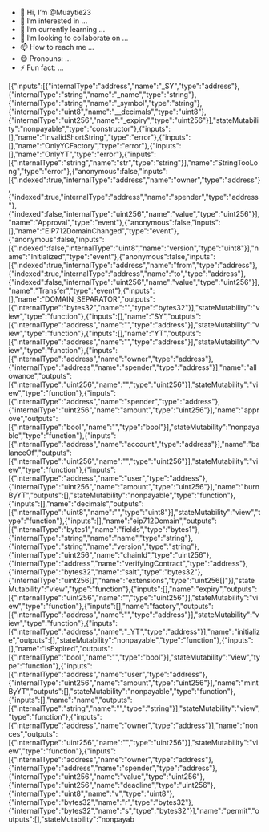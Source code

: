 - 👋 Hi, I’m @Muaytie23
- 👀 I’m interested in ...
- 🌱 I’m currently learning ...
- 💞️ I’m looking to collaborate on ...
- 📫 How to reach me ...
- 😄 Pronouns: ...
- ⚡ Fun fact: ...

<!---
Muaytie23/Muaytie23 is a ✨ special ✨ repository because its `README.md` (this file) appears on your GitHub profile.
You can click the Preview link to take a look at your changes.
--->
[{"inputs":[{"internalType":"address","name":"_SY","type":"address"},{"internalType":"string","name":"_name","type":"string"},{"internalType":"string","name":"_symbol","type":"string"},{"internalType":"uint8","name":"__decimals","type":"uint8"},{"internalType":"uint256","name":"_expiry","type":"uint256"}],"stateMutability":"nonpayable","type":"constructor"},{"inputs":[],"name":"InvalidShortString","type":"error"},{"inputs":[],"name":"OnlyYCFactory","type":"error"},{"inputs":[],"name":"OnlyYT","type":"error"},{"inputs":[{"internalType":"string","name":"str","type":"string"}],"name":"StringTooLong","type":"error"},{"anonymous":false,"inputs":[{"indexed":true,"internalType":"address","name":"owner","type":"address"},{"indexed":true,"internalType":"address","name":"spender","type":"address"},{"indexed":false,"internalType":"uint256","name":"value","type":"uint256"}],"name":"Approval","type":"event"},{"anonymous":false,"inputs":[],"name":"EIP712DomainChanged","type":"event"},{"anonymous":false,"inputs":[{"indexed":false,"internalType":"uint8","name":"version","type":"uint8"}],"name":"Initialized","type":"event"},{"anonymous":false,"inputs":[{"indexed":true,"internalType":"address","name":"from","type":"address"},{"indexed":true,"internalType":"address","name":"to","type":"address"},{"indexed":false,"internalType":"uint256","name":"value","type":"uint256"}],"name":"Transfer","type":"event"},{"inputs":[],"name":"DOMAIN_SEPARATOR","outputs":[{"internalType":"bytes32","name":"","type":"bytes32"}],"stateMutability":"view","type":"function"},{"inputs":[],"name":"SY","outputs":[{"internalType":"address","name":"","type":"address"}],"stateMutability":"view","type":"function"},{"inputs":[],"name":"YT","outputs":[{"internalType":"address","name":"","type":"address"}],"stateMutability":"view","type":"function"},{"inputs":[{"internalType":"address","name":"owner","type":"address"},{"internalType":"address","name":"spender","type":"address"}],"name":"allowance","outputs":[{"internalType":"uint256","name":"","type":"uint256"}],"stateMutability":"view","type":"function"},{"inputs":[{"internalType":"address","name":"spender","type":"address"},{"internalType":"uint256","name":"amount","type":"uint256"}],"name":"approve","outputs":[{"internalType":"bool","name":"","type":"bool"}],"stateMutability":"nonpayable","type":"function"},{"inputs":[{"internalType":"address","name":"account","type":"address"}],"name":"balanceOf","outputs":[{"internalType":"uint256","name":"","type":"uint256"}],"stateMutability":"view","type":"function"},{"inputs":[{"internalType":"address","name":"user","type":"address"},{"internalType":"uint256","name":"amount","type":"uint256"}],"name":"burnByYT","outputs":[],"stateMutability":"nonpayable","type":"function"},{"inputs":[],"name":"decimals","outputs":[{"internalType":"uint8","name":"","type":"uint8"}],"stateMutability":"view","type":"function"},{"inputs":[],"name":"eip712Domain","outputs":[{"internalType":"bytes1","name":"fields","type":"bytes1"},{"internalType":"string","name":"name","type":"string"},{"internalType":"string","name":"version","type":"string"},{"internalType":"uint256","name":"chainId","type":"uint256"},{"internalType":"address","name":"verifyingContract","type":"address"},{"internalType":"bytes32","name":"salt","type":"bytes32"},{"internalType":"uint256[]","name":"extensions","type":"uint256[]"}],"stateMutability":"view","type":"function"},{"inputs":[],"name":"expiry","outputs":[{"internalType":"uint256","name":"","type":"uint256"}],"stateMutability":"view","type":"function"},{"inputs":[],"name":"factory","outputs":[{"internalType":"address","name":"","type":"address"}],"stateMutability":"view","type":"function"},{"inputs":[{"internalType":"address","name":"_YT","type":"address"}],"name":"initialize","outputs":[],"stateMutability":"nonpayable","type":"function"},{"inputs":[],"name":"isExpired","outputs":[{"internalType":"bool","name":"","type":"bool"}],"stateMutability":"view","type":"function"},{"inputs":[{"internalType":"address","name":"user","type":"address"},{"internalType":"uint256","name":"amount","type":"uint256"}],"name":"mintByYT","outputs":[],"stateMutability":"nonpayable","type":"function"},{"inputs":[],"name":"name","outputs":[{"internalType":"string","name":"","type":"string"}],"stateMutability":"view","type":"function"},{"inputs":[{"internalType":"address","name":"owner","type":"address"}],"name":"nonces","outputs":[{"internalType":"uint256","name":"","type":"uint256"}],"stateMutability":"view","type":"function"},{"inputs":[{"internalType":"address","name":"owner","type":"address"},{"internalType":"address","name":"spender","type":"address"},{"internalType":"uint256","name":"value","type":"uint256"},{"internalType":"uint256","name":"deadline","type":"uint256"},{"internalType":"uint8","name":"v","type":"uint8"},{"internalType":"bytes32","name":"r","type":"bytes32"},{"internalType":"bytes32","name":"s","type":"bytes32"}],"name":"permit","outputs":[],"stateMutability":"nonpayab
